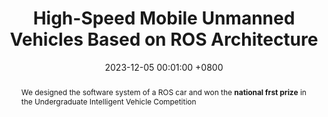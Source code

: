 ---
title:          "High-Speed Mobile Unmanned Vehicles Based on ROS Architecture"
date:           2023-12-05 00:01:00 +0800
selected:       true
# pub:            "Nature Communications"
# pub_date:       "2023"
abstract: >-
  We designed the software system of a ROS car and won the <b>national frst prize</b> in the Undergraduate Intelligent Vehicle Competition
cover:          /assets/images/covers/Mobile_Car.png
authors:
- <b>Zheng Shi</b>*
- Yuxin Cui*
- Yuan Zhang*
- Liding Xu*
links:
  Demo: https://github.com/bsgbsg7/Mobile-Car
---